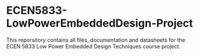 # ECEN5833-LowPowerEmbeddedDesign-Project
 This reporsitory contains all files, documentation and datasheets for the ECEN 5833 Low Power Embedded Design Techniques course project.
